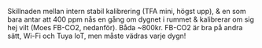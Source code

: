 Skillnaden mellan intern stabil kalibrering (TFA mini, högst upp), & en som bara antar att 400 ppm nås en gång om dygnet i rummet & kalibrerar om sig hej vilt (Moes FB-CO2, nedanför). Båda ~800kr.
FB-CO2 är bra på andra sätt, Wi-Fi och Tuya IoT, men måste vädras varje dygn!

